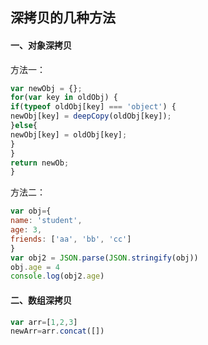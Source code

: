 ## 深拷贝的几种方法

#### 一、对象深拷贝

方法一：

``` js
var newObj = {};
for(var key in oldObj) {
if(typeof oldObj[key] === 'object') {
newObj[key] = deepCopy(oldObj[key]);
}else{
newObj[key] = oldObj[key];
}
}
return newOb;
} 
```

方法二：

```js
var obj={
name: 'student',
age: 3,
friends: ['aa', 'bb', 'cc']
}
var obj2 = JSON.parse(JSON.stringify(obj))
obj.age = 4
console.log(obj2.age)
```

#### 二、数组深拷贝

```js
var arr=[1,2,3]
newArr=arr.concat([])
```


